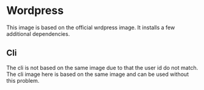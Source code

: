 # Wordpress

This image is based on the official wrdpress image. It installs a few additional dependencies.

## Cli

The cli is not based on the same image due to that the user id do not match. The cli image here
is based on the same image and can be used without this problem.


